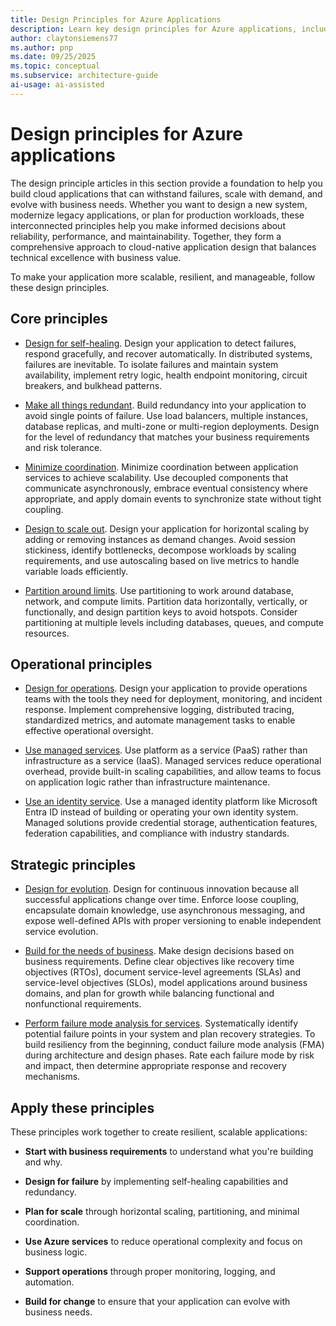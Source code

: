 ```yaml
---
title: Design Principles for Azure Applications
description: Learn key design principles for Azure applications, including self-healing, redundancy, scaling, partitioning, and using managed services effectively.
author: claytonsiemens77
ms.author: pnp
ms.date: 09/25/2025
ms.topic: conceptual
ms.subservice: architecture-guide
ai-usage: ai-assisted
---
```


# Design principles for Azure applications

The design principle articles in this section provide a foundation to help you build cloud applications that can withstand failures, scale with demand, and evolve with business needs. Whether you want to design a new system, modernize legacy applications, or plan for production workloads, these interconnected principles help you make informed decisions about reliability, performance, and maintainability. Together, they form a comprehensive approach to cloud-native application design that balances technical excellence with business value.

To make your application more scalable, resilient, and manageable, follow these design principles.

## Core principles

- [Design for self-healing](self-healing.md). Design your application to detect failures, respond gracefully, and recover automatically. In distributed systems, failures are inevitable. To isolate failures and maintain system availability, implement retry logic, health endpoint monitoring, circuit breakers, and bulkhead patterns.

- [Make all things redundant](redundancy.md). Build redundancy into your application to avoid single points of failure. Use load balancers, multiple instances, database replicas, and multi-zone or multi-region deployments. Design for the level of redundancy that matches your business requirements and risk tolerance.

- [Minimize coordination](minimize-coordination.yml). Minimize coordination between application services to achieve scalability. Use decoupled components that communicate asynchronously, embrace eventual consistency where appropriate, and apply domain events to synchronize state without tight coupling.

- [Design to scale out](scale-out.md). Design your application for horizontal scaling by adding or removing instances as demand changes. Avoid session stickiness, identify bottlenecks, decompose workloads by scaling requirements, and use autoscaling based on live metrics to handle variable loads efficiently.

- [Partition around limits](partition.md). Use partitioning to work around database, network, and compute limits. Partition data horizontally, vertically, or functionally, and design partition keys to avoid hotspots. Consider partitioning at multiple levels including databases, queues, and compute resources.

## Operational principles

- [Design for operations](design-for-operations.md). Design your application to provide operations teams with the tools they need for deployment, monitoring, and incident response. Implement comprehensive logging, distributed tracing, standardized metrics, and automate management tasks to enable effective operational oversight.

- [Use managed services](managed-services.md). Use platform as a service (PaaS) rather than infrastructure as a service (IaaS). Managed services reduce operational overhead, provide built-in scaling capabilities, and allow teams to focus on application logic rather than infrastructure maintenance.

- [Use an identity service](identity.md). Use a managed identity platform like Microsoft Entra ID instead of building or operating your own identity system. Managed solutions provide credential storage, authentication features, federation capabilities, and compliance with industry standards.

## Strategic principles

- [Design for evolution](design-for-evolution.md). Design for continuous innovation because all successful applications change over time. Enforce loose coupling, encapsulate domain knowledge, use asynchronous messaging, and expose well-defined APIs with proper versioning to enable independent service evolution.

- [Build for the needs of business](build-for-business.md). Make design decisions based on business requirements. Define clear objectives like recovery time objectives (RTOs), document service-level agreements (SLAs) and service-level objectives (SLOs), model applications around business domains, and plan for growth while balancing functional and nonfunctional requirements.

- [Perform failure mode analysis for services](../../resiliency/failure-mode-analysis.md). Systematically identify potential failure points in your system and plan recovery strategies. To build resiliency from the beginning, conduct failure mode analysis (FMA) during architecture and design phases. Rate each failure mode by risk and impact, then determine appropriate response and recovery mechanisms.

## Apply these principles

These principles work together to create resilient, scalable applications:

- **Start with business requirements** to understand what you're building and why.

- **Design for failure** by implementing self-healing capabilities and redundancy.
- **Plan for scale** through horizontal scaling, partitioning, and minimal coordination.
- **Use Azure services** to reduce operational complexity and focus on business logic.
- **Support operations** through proper monitoring, logging, and automation.
- **Build for change** to ensure that your application can evolve with business needs.
